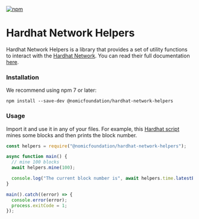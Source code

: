 [![npm](https://img.shields.io/npm/v/@nomicfoundation/hardhat-network-helpers.svg)](https://www.npmjs.com/package/@nomicfoundation/hardhat-network-helpers)

# Hardhat Network Helpers

Hardhat Network Helpers is a library that provides a set of utility functions to interact with the [Hardhat Network](https://v2.hardhat.org/hardhat-network/docs). You can read their full documentation [here](https://v2.hardhat.org/hardhat-network-helpers/docs).

### Installation

We recommend using npm 7 or later:

```
npm install --save-dev @nomicfoundation/hardhat-network-helpers
```

### Usage

Import it and use it in any of your files. For example, this [Hardhat script](https://v2.hardhat.org/hardhat-runner/docs/advanced/scripts) mines some blocks and then prints the block number.

```js
const helpers = require("@nomicfoundation/hardhat-network-helpers");

async function main() {
  // mine 100 blocks
  await helpers.mine(100);

  console.log("The current block number is", await helpers.time.latestBlock());
}

main().catch((error) => {
  console.error(error);
  process.exitCode = 1;
});
```
